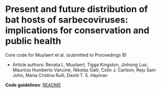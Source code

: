 # Present and future distribution of bat hosts of sarbecoviruses: implications for conservation and public health

Core code for Muylaert et al. (submitted to Proceedings B)

* Article authors: Renata L. Muylaert, Tigga Kingston, Jinhong Luo, Maurício Humberto Vancine, Nikolas Galli, Colin J. Carlson, Reju Sam John, Maria Cristina Rulli, David T. S. Hayman

**Code guidelines**: [README](https://github.com/renatamuy/dynamic/blob/main/distribution_models/README.md)
